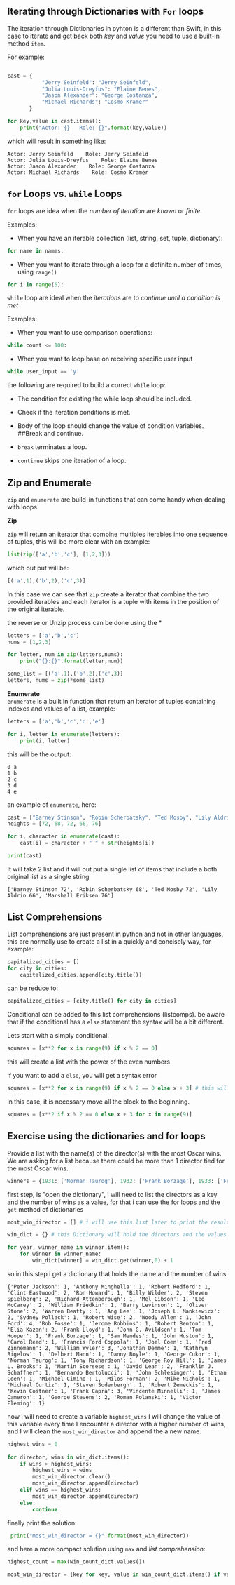 ## Iterating through Dictionaries with `For` loops

The iteration through Dictionaries in pyhton is a different than Swift, in this case to iterate and get back both *key* and *value* you need to use a built-in method `item`.

For example: 

```python

cast = {
           "Jerry Seinfeld": "Jerry Seinfeld",
           "Julia Louis-Dreyfus": "Elaine Benes",
           "Jason Alexander": "George Costanza",
           "Michael Richards": "Cosmo Kramer"
       }

for key,value in cast.items():
	print("Actor: {}   Role: {}".format(key,value))

```

which will result in something like: 

```
Actor: Jerry Seinfeld    Role: Jerry Seinfeld
Actor: Julia Louis-Dreyfus    Role: Elaine Benes
Actor: Jason Alexander    Role: George Costanza
Actor: Michael Richards    Role: Cosmo Kramer
```

## `for` Loops vs. `while` Loops

`for` loops are idea when the *number of iteration* are _known_ or _finite_.  

Examples:  

* When you have an iterable collection (list, string, set, tuple, dictionary):  
```python
for name in names:
```

* When you want to iterate through a loop for a definite number of times, using `range()`
```python
for i in range(5):
```

`while` loop are ideal when the *iterations* are to _continue until a condition is met_  

Examples:

* When you want to use comparison operations:
``` python
while count <= 100:
```

* When you want to loop base on receiving specific user input
```python
while user_input == 'y'
```

the following are required to build a correct `while` loop: 

* The condition for existing the while loop should be included.  
* Check if the iteration conditions is met.  
* Body of the loop should change the value of condition variables.  
##Break and continue.  

* `break` terminates a loop.  
* `continue` skips one iteration of a loop.  

## Zip and Enumerate
`zip` and `enumerate` are build-in functions that can come handy when dealing with loops.

**Zip**

`zip` will return  an iterator that combine multiples iterables into one sequence of tuples, this will be more clear with an example:

```python
list(zip(['a','b','c'], [1,2,3]))
```

which out put will be:

```python
[('a',1),('b',2),('c',3)]
```

In this case we can see that `zip` create a iterator that combine the two provided iterables and each iterator is a tuple with items in the position of the original iterable.

the reverse or Unzip process can be done using the *

```python
letters = ['a','b','c']
nums = [1,2,3]

for letter, num in zip(letters,nums):
	print("{}:{}".format(letter,num))

some_list = [('a',1),('b',2),('c',3)]
letters, nums = zip(*some_list)
```

**Enumerate**  
`enumerate` is a built in function that return an iterator of tuples containing indexes and values of a list, example:

```python
letters = ['a','b','c','d','e']

for i, letter in enumerate(letters):
	print(i, letter)
```

this will be the output:

```
0 a
1 b
2 c
3 d
4 e
```

an example of `enumerate`, here:

```python
cast = ["Barney Stinson", "Robin Scherbatsky", "Ted Mosby", "Lily Aldrin", "Marshall Eriksen"]
heights = [72, 68, 72, 66, 76]

for i, character in enumerate(cast):
    cast[i] = character + " " + str(heights[i])

print(cast)
```

It will take 2 list and it will out put a single list of items that include a both original list as a single string

```
['Barney Stinson 72', 'Robin Scherbatsky 68', 'Ted Mosby 72', 'Lily Aldrin 66', 'Marshall Eriksen 76']
```

## List Comprehensions  

List comprehensions are just present in python and not in other languages, this are normally use to create a list in a quickly and concisely way, for example:

```python
capitalized_cities = []
for city in cities:
    capitalized_cities.append(city.title())
```

can be reduce to:

```python
capitalized_cities = [city.title() for city in cities]
```

Conditional can be added to this list comprehensions (listcomps).
be aware that if the conditional has a `else` statement the syntax will be a bit different.

Lets start with a simply conditional.

```python
squares = [x**2 for x in range(9) if x % 2 == 0]
```

this will create a list with the power of the even numbers 

if you want to add a `else`, you will get a syntax error 

```python
squares = [x**2 for x in range(9) if x % 2 == 0 else x + 3] # this will produce a syntax error
```

in this case, it is necessary move all the block to the beginning.

```python
squares = [x**2 if x % 2 == 0 else x + 3 for x in range(9)]
```

## Exercise using the dictionaries and for loops

Provide a list with the name(s) of the director(s) with the most Oscar wins. We are asking for a list because there could be more than 1 director tied for the most Oscar wins.

```python
winners = {1931: ['Norman Taurog'], 1932: ['Frank Borzage'], 1933: ['Frank Lloyd'], 1934: ['Frank Capra'], 1935: ['John Ford'], 1936: ['Frank Capra'], 1937: ['Leo McCarey'], 1938: ['Frank Capra'], 1939: ['Victor Fleming'], 1940: ['John Ford'], 1941: ['John Ford'], 1942: ['William Wyler'], 1943: ['Michael Curtiz'], 1944: ['Leo McCarey'], 1945: ['Billy Wilder'], 1946: ['William Wyler'], 1947: ['Elia Kazan'], 1948: ['John Huston'], 1949: ['Joseph L. Mankiewicz'], 1950: ['Joseph L. Mankiewicz'], 1951: ['George Stevens'], 1952: ['John Ford'], 1953: ['Fred Zinnemann'], 1954: ['Elia Kazan'], 1955: ['Delbert Mann'], 1956: ['George Stevens'], 1957: ['David Lean'], 1958: ['Vincente Minnelli'], 1959: ['William Wyler'], 1960: ['Billy Wilder'], 1961: ['Jerome Robbins', 'Robert Wise'], 1962: ['David Lean'], 1963: ['Tony Richardson'], 1964: ['George Cukor'], 1965: ['Robert Wise'], 1966: ['Fred Zinnemann'], 1967: ['Mike Nichols'], 1968: ['Carol Reed'], 1969: ['John Schlesinger'], 1970: ['Franklin J. Schaffner'], 1971: ['William Friedkin'], 1972: ['Bob Fosse'], 1973: ['George Roy Hill'], 1974: ['Francis Ford Coppola'], 1975: ['Milos Forman'], 1976: ['John G. Avildsen'], 1977: ['Woody Allen'], 1978: ['Michael Cimino'], 1979: ['Robert Benton'], 1980: ['Robert Redford'], 1981: ['Warren Beatty'], 1982: ['Richard Attenborough'], 1983: ['James L. Brooks'], 1984: ['Milos Forman'], 1985: ['Sydney Pollack'], 1986: ['Oliver Stone'], 1987: ['Bernardo Bertolucci'], 1988: ['Barry Levinson'], 1989: ['Oliver Stone'], 1990: ['Kevin Costner'], 1991: ['Jonathan Demme'], 1992: ['Clint Eastwood'], 1993: ['Steven Spielberg'], 1994: ['Robert Zemeckis'], 1995: ['Mel Gibson'], 1996: ['Anthony Minghella'], 1997: ['James Cameron'], 1998: ['Steven Spielberg'], 1999: ['Sam Mendes'], 2000: ['Steven Soderbergh'], 2001: ['Ron Howard'], 2002: ['Roman Polanski'], 2003: ['Peter Jackson'], 2004: ['Clint Eastwood'], 2005: ['Ang Lee'], 2006: ['Martin Scorsese'], 2007: ['Ethan Coen', 'Joel Coen'], 2008: ['Danny Boyle'], 2009: ['Kathryn Bigelow'], 2010: ['Tom Hooper']}
```

first step, is "open the dictionary", i will need to list the directors as a key and the number of wins as a value, for that i can use the for loops and the `get` method of dictionaries

```python
most_win_director = [] # i will use this list later to print the results

win_dict = {} # this Dictionary will hold the directors and the values ( number of wins)

for year, winner_name in winner.item():
	for winner in winner_name:
		win_dict[winner] = win_dict.get(winner,0) + 1
```

so in this step i get a dictionary that holds the name and the number of wins

```
{'Peter Jackson': 1, 'Anthony Minghella': 1, 'Robert Redford': 1, 'Clint Eastwood': 2, 'Ron Howard': 1, 'Billy Wilder': 2, 'Steven Spielberg': 2, 'Richard Attenborough': 1, 'Mel Gibson': 1, 'Leo McCarey': 2, 'William Friedkin': 1, 'Barry Levinson': 1, 'Oliver Stone': 2, 'Warren Beatty': 1, 'Ang Lee': 1, 'Joseph L. Mankiewicz': 2, 'Sydney Pollack': 1, 'Robert Wise': 2, 'Woody Allen': 1, 'John Ford': 4, 'Bob Fosse': 1, 'Jerome Robbins': 1, 'Robert Benton': 1, 'Elia Kazan': 2, 'Frank Lloyd': 1, 'John G. Avildsen': 1, 'Tom Hooper': 1, 'Frank Borzage': 1, 'Sam Mendes': 1, 'John Huston': 1, 'Carol Reed': 1, 'Francis Ford Coppola': 1, 'Joel Coen': 1, 'Fred Zinnemann': 2, 'William Wyler': 3, 'Jonathan Demme': 1, 'Kathryn Bigelow': 1, 'Delbert Mann': 1, 'Danny Boyle': 1, 'George Cukor': 1, 'Norman Taurog': 1, 'Tony Richardson': 1, 'George Roy Hill': 1, 'James L. Brooks': 1, 'Martin Scorsese': 1, 'David Lean': 2, 'Franklin J. Schaffner': 1, 'Bernardo Bertolucci': 1, 'John Schlesinger': 1, 'Ethan Coen': 1, 'Michael Cimino': 1, 'Milos Forman': 2, 'Mike Nichols': 1, 'Michael Curtiz': 1, 'Steven Soderbergh': 1, 'Robert Zemeckis': 1, 'Kevin Costner': 1, 'Frank Capra': 3, 'Vincente Minnelli': 1, 'James Cameron': 1, 'George Stevens': 2, 'Roman Polanski': 1, 'Victor Fleming': 1}
```  

now I will need to create a variable `highest_wins` I will change the value of this variable every time I encounter a director with a higher number of wins, and I will clean the `most_win_director` and append the a new name.  

```python
highest_wins = 0
 
for director, wins in win_dict.items():  
    if wins > highest_wins:  
        highest_wins = wins  
        most_win_director.clear()  
        most_win_director.append(director)  
    elif wins == highest_wins:  
        most_win_director.append(director)  
    else:  
        continue 
```
 finally print the solution:  

```python 
 print("most_win_director = {}".format(most_win_director))
```


and here a more compact solution using `max` and _list comprehension_:

```python 
highest_count = max(win_count_dict.values())

most_win_director = [key for key, value in win_count_dict.items() if value == highest_count]
```